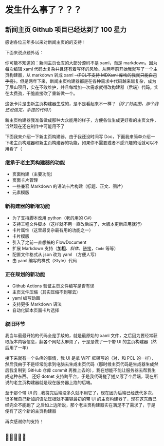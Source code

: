 # 发生什么事了？？？
## 新闻主页 Github 项目已经达到了 100 星力
感谢各位三年多以来对新闻主页的的支持！

下面来说点题外话：

你可能不知道的：新闻主页仓库的大部分源码不是 xaml，而是 markdown。因为每次编辑 xaml 代码太复杂并且还有着写坏的风险。从两年前开始我就写了一个主页构建器，从 markdown 转成 xaml ~~（PCL不支持 MDXaml 库啥的我就只能自己手搓）~~。但是两年下来，新闻主页构建器都是在各种需求中代码越来越复杂，成为了屎山项目，实在不敢维护，并且每增加一次需求就得改构建器（后端）代码，实在太费劲，干脆直接砍了重新做一个。

这张卡片是由新主页构建器生成的，是不是看起来不一样？*（除了封面图，那个我还没做完，手搓的代码）*）

新主页构建器我准备做成那种大众能用的样子，方便各位生成更好看的主页文件，当然现在还在制作中可能用不了

下面我来介绍一下新主页构建器，由于我还没时间写 Doc，下面我来简单介绍一下老主页构建器和新主页构建器的功能，如果你不需要或者不感兴趣的话就可以不用看了（
### 继承于老主页构建器的功能
* 页面构建（主要功能）
* 页面卡片管理
* 一些兼容 Markdown 的语法卡片构建（标题、正文、图片）
* 元素模版
### 新构建器的新增功能
* 为了支持脚本改用 python（老的用的 C#）
* 支持工程文件脚本（这样就不用一直改后端了，大版本更新应用就行）
* 卡片属性（这里最复杂最有用的功能之一）
* 卡片模版
* 引入了之前一直想搞的 FlowDocument
* 扩展 Markdown 支持（**加粗**、*斜体*、[链接](https://news.bugjump.net)，`Code` 等等）
* 配置文件格式从 json 改为 yaml （方便人写）
* 由 yaml 编写的样式（Style）代码
### 正在规划的新功能
* Github Actions 验证主页文件编写是否有误
* 主页文件压缩（其实压缩不到哪去）
* yaml 编写动画
* 支持更多 Markdown 语法
* 自动化脚本页面卡片选择
### 叙旧环节
我当年最最开始的代码全是手敲的，就是最原始的 xaml 文件，之后因为要经常获取版本内容信息，翻各个网站太麻烦了，于是是做了一个带 UI 的主页构建器（然后用了一年）

接下来就有一个头疼的事情，我 UI 是拿 WPF 框架写的（对，和 PCL 的一样），然后我由于不是经常能拿到电脑去生成主页代码（那时候主页代码是生成器生成然后我复制到 GitHub 仓库 commit 再推上去的），我在想能不能让服务器去帮我生成这种东西。
还好 dotnet 支持跨平台，于是我代码搓了搓又写了个后端，现在所说的老主页构建器就是现在服务器上跑的后端。

至于那个带 UI 的...我搓完后端没多久就不用它了，现在因为后端已经迭代多次，很多我自己新加的语法压根就不兼容最初的带 UI 的主页构建器了，现在这东西已经完全不能跑了
之后如上边所说，那个老主页构建器实在满足不了需求了，于是便有了这个新的主页构建器

再次感谢你的支持！
## 🌹🌹🌹🌹🌹